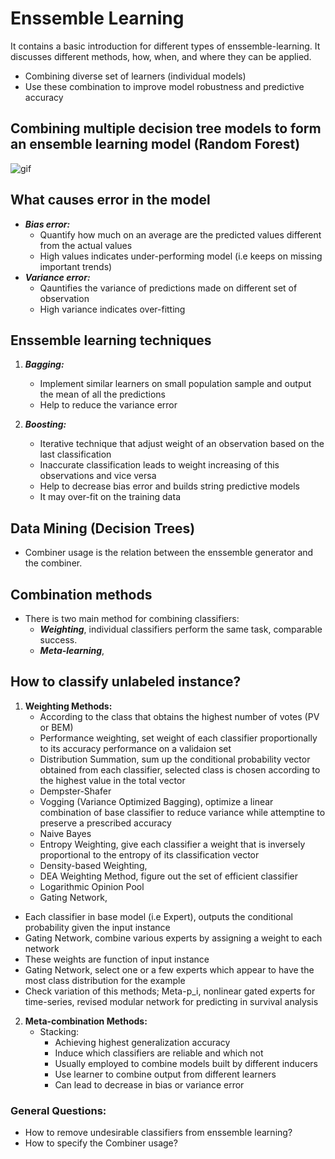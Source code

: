 
# Enssemble Learning
It contains a basic introduction for different types of enssemble-learning. It discusses different methods, how, when, and where they can be applied.

   - Combining diverse set of learners (individual models)
   - Use these combination to improve model robustness and predictive accuracy

## Combining multiple decision tree models to form an ensemble learning model (Random Forest)
![gif](https://miro.medium.com/max/1280/1*xNWNWCylTAmpXdWwqsRIKg.gif)

## What causes error in the model   
   - ___Bias error:___     
      - Quantify how much on an average are the predicted values different from the actual values
      - High values indicates under-performing model (i.e keeps on missing important trends)
   - ___Variance error:___ 
      - Qauntifies the variance of predictions made on different set of observation
      - High variance indicates over-fitting

## Enssemble learning techniques
   1. ___Bagging:___
      - Implement similar learners on small population sample and output the mean of all the predictions
      - Help to reduce the variance error
    
   2. ___Boosting:___    
      - Iterative technique that adjust weight of an observation based on the last classification
      - Inaccurate classification leads to weight increasing of this observations and vice versa
      - Help to decrease bias error and builds string predictive models
      - It may over-fit on the training data



## Data Mining (Decision Trees)

   - Combiner usage is the relation between the enssemble generator and the combiner.

## Combination methods
  
   - There is two main method for combining classifiers:
     - ___Weighting___, individual classifiers perform the same task, comparable success.
     - ___Meta-learning___, 
    


## How to classify unlabeled instance?

1. __Weighting Methods:__
     - According to the class that obtains the highest number of votes (PV or BEM) 
     - Performance weighting, set weight of each classifier proportionally to its accuracy performance on a validaion set
     - Distribution Summation, sum up the conditional probability vector obtained from each classifier, selected class is chosen according to the highest value in the total vector
    - Dempster-Shafer 
    - Vogging (Variance Optimized Bagging), optimize a linear combination of base classifier to reduce variance while attemptine to preserve a prescribed accuracy
    - Naive Bayes
    - Entropy Weighting, give each classifier a weight that is inversely proportional to the entropy of its classification vector
    - Density-based Weighting,
    - DEA Weighting Method, figure out the set of efficient classifier
    - Logarithmic Opinion Pool
    - Gating Network,
       
 * Each classifier in base model (i.e Expert), outputs the conditional probability given the input instance
 * Gating Network, combine various experts by assigning a weight to each network
 * These weights are function of input instance 
 * Gating Network, select one or a few experts which appear to have the most class distribution for the example
 * Check variation of this methods; Meta-p_i, nonlinear gated experts for time-series, revised modular network for predicting in survival analysis 


2. __Meta-combination Methods:__
     - Stacking:
          - Achieving highest generalization accuracy
          - Induce which classifiers are reliable and which not
          - Usually employed to combine models built by different inducers
          - Use learner to combine output from different learners
          - Can lead to decrease in bias or variance error


### General Questions:
    
   - How to remove undesirable classifiers from enssemble learning?
   - How to specify the Combiner usage?
